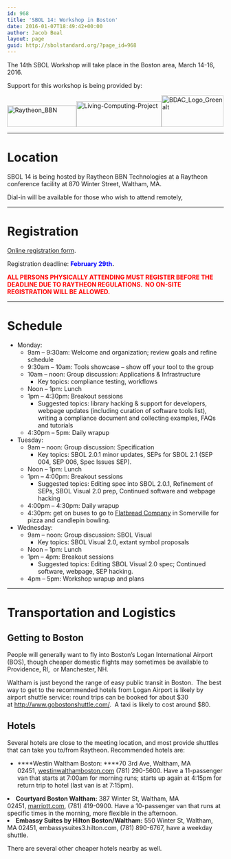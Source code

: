 ```yaml
---
id: 968
title: 'SBOL 14: Workshop in Boston'
date: 2016-01-07T18:49:42+00:00
author: Jacob Beal
layout: page
guid: http://sbolstandard.org/?page_id=968
---
```

The 14th SBOL Workshop will take place in the Boston area, March 14-16, 2016.

Support for this workshop is being provided by:

[<img class="alignnone wp-image-527" src="http://sbolstandard.org/wp-content/uploads/2015/03/Raytheon_BBN-300x92.png" alt="Raytheon_BBN" width="161" height="50" />](http://www.raytheon.com/ourcompany/bbn/)[<img class="alignnone wp-image-996" src="http://sbolstandard.org/wp-content/uploads/2016/01/Living-Computing-Project-300x103.jpg" alt="Living-Computing-Project" width="198" height="60" />](http://programmingbiology.org/)<a href="http://sbolstandard.org/wp-content/uploads/2016/03/BDAC_Logo_Greenalt.png" rel="attachment wp-att-1166"><img class="alignnone size-full wp-image-1166" src="http://sbolstandard.org/wp-content/uploads/2016/03/BDAC_Logo_Greenalt.png" alt="BDAC_Logo_Greenalt" width="144" height="74" /></a>

* * *

# Location

SBOL 14 is being hosted by Raytheon BBN Technologies at a Raytheon conference facility at 870 Winter Street, Waltham, MA.



Dial-in will be available for those who wish to attend remotely,

* * *

# Registration

[Online registration form](https://docs.google.com/forms/d/15FyGU2Wffd28jx5UJgnB6QvG3LEifLf8HLWQkTqwb08/viewform?usp=send_form).

Registration deadline: **<span style="color: #0000ff;">February 29th</span>.**

<span style="color: #ff0000;"><strong>ALL PERSONS PHYSICALLY ATTENDING MUST REGISTER BEFORE THE DEADLINE DUE TO RAYTHEON REGULATIONS.  NO ON-SITE REGISTRATION WILL BE ALLOWED.</strong></span>

* * *

# Schedule

  * Monday: 
      * 9am &#8211; 9:30am: Welcome and organization; review goals and refine schedule
      * 9:30am &#8211; 10am: Tools showcase &#8211; show off your tool to the group
      * 10am &#8211; noon: Group discussion: Applications & Infrastructure 
          * Key topics: compliance testing, workflows
      * Noon &#8211; 1pm: Lunch
      * 1pm &#8211; 4:30pm: Breakout sessions 
          * Suggested topics: library hacking & support for developers, webpage updates (including curation of software tools list), writing a compliance document and collecting examples, FAQs and tutorials
      * 4:30pm &#8211; 5pm: Daily wrapup
  * Tuesday: 
      * 9am &#8211; noon: Group discussion: Specification 
          * Key topics: SBOL 2.0.1 minor updates, SEPs for SBOL 2.1 (SEP 004, SEP 006, Spec Issues SEP).
      * Noon &#8211; 1pm: Lunch
      * 1pm &#8211; 4:00pm: Breakout sessions 
          * Suggested topics: Editing spec into SBOL 2.0.1, Refinement of SEPs, SBOL Visual 2.0 prep, Continued software and webpage hacking
      * 4:00pm &#8211; 4:30pm: Daily wrapup
      * 4:30pm: get on buses to go to [Flatbread Company](http://www.flatbreadcompany.com/FlatbreadSacco2010.html) in Somerville for pizza and candlepin bowling.
  * Wednesday: 
      * 9am &#8211; noon: Group discussion: SBOL Visual 
          * Key topics: SBOL Visual 2.0, extant symbol proposals
      * Noon &#8211; 1pm: Lunch
      * 1pm &#8211; 4pm: Breakout sessions 
          * Suggested topics: Editing SBOL Visual 2.0 spec; Continued software, webpage, SEP hacking.
      * 4pm &#8211; 5pm: Workshop wrapup and plans

* * *

# Transportation and Logistics

## Getting to Boston

People will generally want to fly into Boston&#8217;s Logan International Airport (BOS), though cheaper domestic flights may sometimes be available to Providence, RI,  or Manchester, NH.

Waltham is just beyond the range of easy public transit in Boston.  The best way to get to the recommended hotels from Logan Airport is likely by airport shuttle service: round trips can be booked for about $30 at <http://www.gobostonshuttle.com/>.  A taxi is likely to cost around $80.

## Hotels

Several hotels are close to the meeting location, and most provide shuttles that can take you to/from Raytheon. Recommended hotels are:

  * ****Westin Waltham Boston: ****70 3rd Ave, Waltham, MA 02451, <a class="widget-pane-link" href="http://www.westinwalthamboston.com/" target="_blank" data-attribution-url="http://www.westinwalthamboston.com/" data-redirect="1,AFQjCNFjQtYu2BX9pteimtuj4hMQ10vPIg,QkBa4kKzhUq3hf0eMqg51A,0ahUKEwjMhb-hopjKAhWIsh4KHftCBk0Q61gICCgEMAA,,">westinwalthamboston.com</a> (781) 290-5600. Have a 11-passenger van that starts at 7:00am for morning runs; starts up again at 4:15pm for return trip to hotel (last van is at 7:15pm).
<li class="p1">
  <strong>Courtyard Boston Waltham:</strong> 387 Winter St, Waltham, MA 02451, <a class="widget-pane-link" href="http://www.marriott.com/hotels/travel/boswm-courtyard-boston-waltham/" target="_blank" data-attribution-url="http://www.marriott.com/hotels/travel/boswm-courtyard-boston-waltham/" data-redirect="1,AFQjCNG2lFKY8cv0fH8aN2DgAXlTgdrkZQ,u3XZWCu5LAnxZu2ILqqmyw,0ahUKEwjtnfG_opjKAhXDGx4KHTrcBzYQ61gICCgEMAA,,">marriott.com</a>, (781) 419-0900. Have a 10-passenger van that runs at specific times in the morning, more flexible in the afternoon.
</li>
<li class="p1">
  <strong>Embassy Suites by Hilton Boston/Waltham:</strong> 550 Winter St, Waltham, MA 02451, embassysuites3.hilton.com, (781) 890-6767, have a weekday shuttle.
</li>

<p class="p1">
  There are several other cheaper hotels nearby as well.
</p>